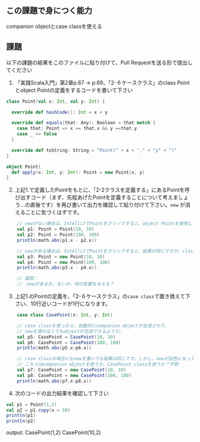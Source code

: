 ## この課題で身につく能力

companion objectとcase classを使える

## 課題

以下の課題の結果をこのファイルに貼り付けて、Pull Requestを送る形で提出してください

1. 「実践Scala入門」第2章p.67 -> p.69、「2-６ケースクラス」のclass Pointとobject Pointの定義をするコードを書いて下さい

```scala
class Point(val x: Int, val y: Int) {

  override def hashCode(): Int = x + y

  override def equals(that: Any): Boolean = that match {
    case that: Point => x == that.x && y ==that.y
    case _ => false
  }

  override def toString: String = "Point(" + x + "," + "y" + ")"
}

object Point{
  def apply(x: Int, y: Int): Point = new Point(x, y)
}
```
2. 上記1.で定義したPointをもとに、「2-2クラスを定義する」にあるPointを呼び出すコード（まず、先程あげたPointを定義することについて考えましょう…の直後です）を再び書いて出力を確認して貼り付けて下さい。`new` が消えることに気づくはずです。

```scala
    // newがない場合は、IntelliJでPointをクリックすると、object Pointを使用していることが分かりました。
    val p1: Point = Point(10, 10)
    val p2: Point = Point(100, 100)
    println(math.abs(p1.x - p2.x))

    // newがある場合は、IntelliJでPointをクリックすると、結果が同じですが、class Pointを使用することが分かりました。
    val p3: Point = new Point(10, 10)
    val p4: Point = new Point(100, 100)
    println(math.abs(p3.x - p4.x))

    // 疑問：
    //　newがあるか、ないか、何の影響を与える？

```

3. 上記1.のPointの定義を、「2-６ケースクラス」の`case class`で置き換えて下さい、10行近いコードが1行になります。

```scala
    case class CasePoint(x: Int, y: Int)
```

```scala
    // case classを使ったら、自動的にcompanion objectが生成されて、
    // newを使わなくてもobjectが生成できるようだ。
    val p5: CasePoint = CasePoint(10, 10)
    val p6: CasePoint = CasePoint(100, 100)
    println(math.abs(p5.x-p6.x))

    // case classの場合にもnewを書いても結果は同じです。しかし、newが灰色になってしまった。なの原因？
    // こちらはcompanion objectを使うか、CasePoint classを使うか？不明
    val p7: CasePoint = new CasePoint(10, 10)
    val p8: CasePoint = new CasePoint(100, 100)
    println(math.abs(p7.x-p8.x))
```

4. 次のコードの出力結果を確認して下さい

```scala
val p1 = Point(1,2)
val p2 = p1.copy(x = 10)
println(p1)
println(p2)
```
output:
CasePoint(1,2)
CasePoint(10,2)

